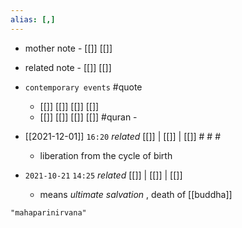 ```yaml
---
alias: [,]
---
```

- mother note - [[]] [[]]
- related note - [[]] [[]]
- `contemporary events` #quote 
	- [[]] [[]] [[]] [[]]
	- [[]] [[]] [[]] [[]] #quran - 

- [[2021-12-01]]  `16:20` _related_ [[]] | [[]] | [[]] # # #
	- liberation from the cycle of birth
- `2021-10-21`  `14:25` _related_ [[]] | [[]] | [[]]
	- means _ultimate salvation_ , death of [[buddha]]
```query
"mahaparinirvana"
```